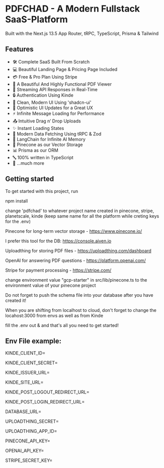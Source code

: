 # PDFCHAD - A Modern Fullstack SaaS-Platform

Built with the Next.js 13.5 App Router, tRPC, TypeScript, Prisma & Tailwind

## Features

- 🛠️ Complete SaaS Built From Scratch
- 💻 Beautiful Landing Page & Pricing Page Included
- 💳 Free & Pro Plan Using Stripe
- 📄 A Beautiful And Highly Functional PDF Viewer
- 🔄 Streaming API Responses in Real-Time
- 🔒 Authentication Using Kinde
- 🎨 Clean, Modern UI Using 'shadcn-ui'
- 🚀 Optimistic UI Updates for a Great UX
- ⚡ Infinite Message Loading for Performance
- 📤 Intuitive Drag n’ Drop Uploads
- ✨ Instant Loading States
- 🔧 Modern Data Fetching Using tRPC & Zod
- 🧠 LangChain for Infinite AI Memory
- 🌲 Pinecone as our Vector Storage
- 📊 Prisma as our ORM
- 🔤 100% written in TypeScript
- 🎁 ...much more

## Getting started

To get started with this project, run

npm install

change 'pdfchad' to whatever project name created in pinecone, stripe, planetscale, kinde (keep same name for all the platform while creting keys for the .env)

Pinecone for long-term vector storage - https://www.pinecone.io/

I prefer this tool for the DB: https://console.aiven.io

Uploadthing for storing PDF files - https://uploadthing.com/dashboard

OpenAI for answering PDF questions - https://platform.openai.com/

Stripe for payment processing - https://stripe.com/

change environment value "gcp-starter" in src/lib/pinecone.ts to the environment value of your pinecone project

Do not forget to push the schema file into your database after you have created it!

When you are shifting from localhost to cloud, don't forget to change the locahost:3000 from envs as well as from Kinde

fill the .env out & and that's all you need to get started!

## Env File example:

KINDE_CLIENT_ID=

KINDE_CLIENT_SECRET=

KINDE_ISSUER_URL=

KINDE_SITE_URL=

KINDE_POST_LOGOUT_REDIRECT_URL=

KINDE_POST_LOGIN_REDIRECT_URL=

DATABASE_URL=

UPLOADTHING_SECRET=

UPLOADTHING_APP_ID=

PINECONE_API_KEY=

OPENAI_API_KEY=

STRIPE_SECRET_KEY=
